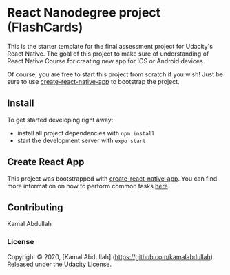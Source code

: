 # React Nanodegree project (FlashCards)

This is the starter template for the final assessment project for Udacity's React Native. The goal of this project to  make sure of understanding of React Native Course for creating new app for IOS or Android devices.

Of course, you are free to start this project from scratch if you wish! Just be sure to use [create-react-native-app](https://github.com/facebookincubator/create-react-app) to bootstrap the project.



## Install

To get started developing right away:

* install all project dependencies with `npm install`
* start the development server with `expo start`

## Create React App

This project was bootstrapped with [create-react-native-app](https://github.com/expo/create-react-native-app). You can find more information on how to perform common tasks [here](https://github.com/expo/create-react-native-app/blob/master/README.md).

## Contributing

Kamal Abdullah 

### License
Copyright © 2020, [Kamal Abdullah] (https://github.com/kamalabdullah). Released under the Udacity License.
